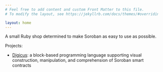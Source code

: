 ```yaml
---
# Feel free to add content and custom Front Matter to this file.
# To modify the layout, see https://jekyllrb.com/docs/themes/#overriding-theme-defaults

layout: home
---
```


A small Ruby shop determined to make Soroban as easy to use as possible.

Projects:
* [Digicus](https://github.com/spaced-out-thoughts-dev-foundation/digicus): a block-based programming language supporting visual construction, manipulation, and comprehension of Soroban smart contracts

